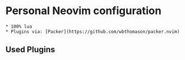 # Personal Neovim configuration 
    * 100% lua
    * Plugins via: [Packer](https://github.com/wbthomason/packer.nvim)

## Used Plugins
